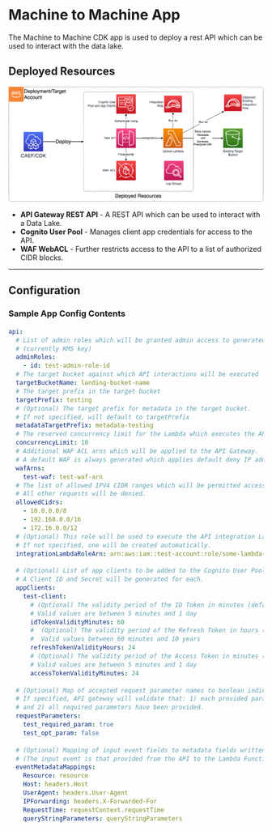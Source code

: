 # Machine to Machine App

The Machine to Machine CDK app is used to deploy a rest API which can be used to interact with the data lake.

## Deployed Resources

![M2mApi](../../../constructs/L3/utility/m2m-api-l3-construct/docs/M2mApi.png)

* **API Gateway REST API** - A REST API which can be used to interact with a Data Lake.
* **Cognito User Pool** - Manages client app credentials for access to the API.
* **WAF WebACL** - Further restricts access to the API to a list of authorized CIDR blocks.

***

## Configuration

### Sample App Config Contents

```yaml
api:
  # List of admin roles which will be granted admin access to generated resources
  # (currently KMS key)
  adminRoles:
    - id: test-admin-role-id
  # The target bucket against which API interactions will be executed
  targetBucketName: landing-bucket-name
  # The target prefix in the target bucket
  targetPrefix: testing
  # (Optional) The target prefix for metadata in the target bucket.
  # If not specified, will default to targetPrefix
  metadataTargetPrefix: metadata-testing
  # The reserved concurrency limit for the Lambda which executes the API actions
  concurrencyLimit: 10
  # Additional WAF ACL arns which will be applied to the API Gateway.
  # A default WAF is always generated which applies default deny IP address filtering.
  wafArns:
    test-waf: test-waf-arn
  # The list of allowed IPV4 CIDR ranges which will be permitted access to the API.
  # All other requests will be denied.
  allowedCidrs:
    - 10.0.0.0/8
    - 192.168.0.0/16
    - 172.16.0.0/12
  # (Optional) This role will be used to execute the API integration Lambdas
  # If not specified, one will be created automatically.
  integrationLambdaRoleArn: arn:aws:iam::test-account:role/some-lambda-role-arn

  # (Optional) List of app clients to be added to the Cognito User Pool
  # A Client ID and Secret will be generated for each.
  appClients:
    test-client:
      # (Optional) The validity period of the ID Token in minutes (default 60 minutes).
      # Valid values are between 5 minutes and 1 day
      idTokenValidityMinutes: 60
      #  (Optional) The validity period of the Refresh Token in hours (default 30 days).
      #  Valid values between 60 minutes and 10 years
      refreshTokenValidityHours: 24
      # (Optional) The validity period of the Access Token in minutes (default 60 minutes).
      # Valid values are between 5 minutes and 1 day
      accessTokenValidityMinutes: 24

  # (Optional) Map of accepted request parameter names to boolean indicating if they are required.
  # If specified, API gateway will validate that: 1) each provided parameter is accepted;
  # and 2) all required parameters have been provided.
  requestParameters:
    test_required_param: true
    test_opt_param: false

  # (Optional) Mapping of input event fields to metadata fields written to S3.
  # (The input event is that provided from the API to the Lambda Function)
  eventMetadataMappings:
    Resource: resource
    Host: headers.Host
    UserAgent: headers.User-Agent
    IPForwarding: headers.X-Forwarded-For
    RequestTime: requestContext.requestTime
    queryStringParameters: queryStringParameters
```
